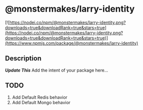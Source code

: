 # @monstermakes/larry-identity

[![https://nodei.co/npm/@monstermakes/larry-identity.png?downloads=true&downloadRank=true&stars=true](https://nodei.co/npm/@monstermakes/larry-identity.png?downloads=true&downloadRank=true&stars=true)](https://www.npmjs.com/package/@monstermakes/larry-identity)


## Description
***Update This*** Add the intent of your package here...


## TODO
1. Add Default Redis behavior
2. Add Default Mongo behavior